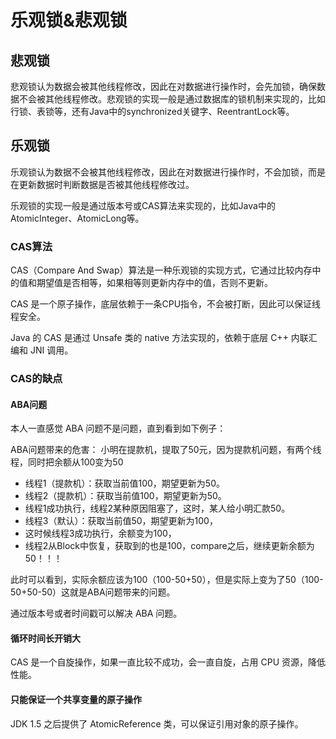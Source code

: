 # 乐观锁&悲观锁
## 悲观锁
悲观锁认为数据会被其他线程修改，因此在对数据进行操作时，会先加锁，确保数据不会被其他线程修改。悲观锁的实现一般是通过数据库的锁机制来实现的，比如行锁、表锁等，还有Java中的synchronized关键字、ReentrantLock等。

## 乐观锁
乐观锁认为数据不会被其他线程修改，因此在对数据进行操作时，不会加锁，而是在更新数据时判断数据是否被其他线程修改过。

乐观锁的实现一般是通过版本号或CAS算法来实现的，比如Java中的AtomicInteger、AtomicLong等。

### CAS算法
CAS（Compare And Swap）算法是一种乐观锁的实现方式，它通过比较内存中的值和期望值是否相等，如果相等则更新内存中的值，否则不更新。

CAS 是一个原子操作，底层依赖于一条CPU指令，不会被打断，因此可以保证线程安全。

Java 的 CAS 是通过 Unsafe 类的 native 方法实现的，依赖于底层 C++ 内联汇编和 JNI 调用。

### CAS的缺点
#### ABA问题
本人一直感觉 ABA 问题不是问题，直到看到如下例子：

ABA问题带来的危害：
小明在提款机，提取了50元，因为提款机问题，有两个线程，同时把余额从100变为50
* 线程1（提款机）：获取当前值100，期望更新为50。
* 线程2（提款机）：获取当前值100，期望更新为50。
* 线程1成功执行，线程2某种原因阻塞了，这时，某人给小明汇款50。
* 线程3（默认）：获取当前值50，期望更新为100，
* 这时候线程3成功执行，余额变为100，
* 线程2从Block中恢复，获取到的也是100，compare之后，继续更新余额为50！！！

此时可以看到，实际余额应该为100（100-50+50），但是实际上变为了50（100-50+50-50）这就是ABA问题带来的问题。

通过版本号或者时间戳可以解决 ABA 问题。

#### 循环时间长开销大
CAS 是一个自旋操作，如果一直比较不成功，会一直自旋，占用 CPU 资源，降低性能。

#### 只能保证一个共享变量的原子操作
JDK 1.5 之后提供了 AtomicReference 类，可以保证引用对象的原子操作。